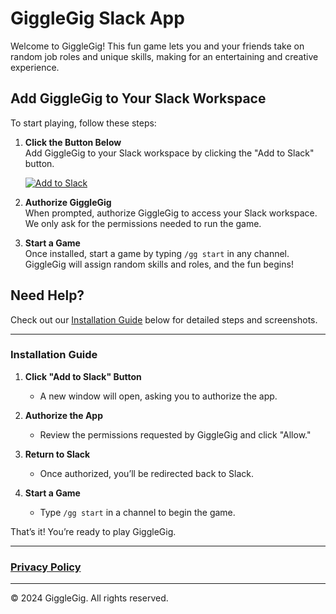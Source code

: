 # GiggleGig Slack App

Welcome to GiggleGig! This fun game lets you and your friends take on random job roles and unique skills, making for an entertaining and creative experience.

## Add GiggleGig to Your Slack Workspace

To start playing, follow these steps:

1. **Click the Button Below**  
   Add GiggleGig to your Slack workspace by clicking the "Add to Slack" button.

   [![Add to Slack](https://platform.slack-edge.com/img/add_to_slack.png)](https://slack.com/oauth/authorize?client_id=YOUR_CLIENT_ID&scope=commands)

2. **Authorize GiggleGig**  
   When prompted, authorize GiggleGig to access your Slack workspace. We only ask for the permissions needed to run the game.

3. **Start a Game**  
   Once installed, start a game by typing `/gg start` in any channel. GiggleGig will assign random skills and roles, and the fun begins!

## Need Help?

Check out our [Installation Guide](#installation-guide) below for detailed steps and screenshots.

---

### Installation Guide

1. **Click "Add to Slack" Button**
   - A new window will open, asking you to authorize the app.

2. **Authorize the App**
   - Review the permissions requested by GiggleGig and click "Allow."

3. **Return to Slack**
   - Once authorized, you’ll be redirected back to Slack.

4. **Start a Game**
   - Type `/gg start` in a channel to begin the game.

That’s it! You’re ready to play GiggleGig.

---

### [Privacy Policy](privacy-policy.md)

---

© 2024 GiggleGig. All rights reserved.
